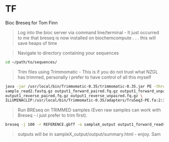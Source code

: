 # TF
Bioc Breseq for Tom Finn

>Log into the bioc server via command line/terminal - It just occurred to me that breseq is now installed on biochemcompute . . . this will save heaps of time

> Navigate to directory containing your sequences

```bash
cd ~/path/to/sequences/

```

>Trim files using Trimmomatic - This is if you do not trust what NZGL has trimmed, personally i prefer to have control of all this myself

```bash
java -jar /usr/local/bin/Trimmomatic-0.35/trimmomatic-0.35.jar PE -threads 20 -phred33 sample_read1.fastq.gz \
sample_read2.fastq.gz output1_forward_paired.fq.gz output1_forward_unpaired.fq.gz \
output1_reverse_paired.fq.gz output1_reverse_unpaired.fq.gz \
ILLUMINACLIP:/usr/local/bin/Trimmomatic-0.35/adapters/TruSeq3-PE.fa:2:30:10 LEADING:5 TRAILING:5 SLIDINGWINDOW:4:20 MINLEN:20

```

> Run BREseq on TRIMMED samples (Even raw samples can work with Breseq - i just prefer to trim first).

```bash
breseq -j 100 -r REFERENCE.gbff -o sampleX_output output1_forward_reads.fastq.gz output1_reverse_reads.fastq.gz

```

>outputs will be in sampleX_output/output/summary.html - enjoy. Sam

